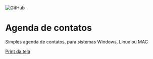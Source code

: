 ![GitHub](https://img.shields.io/github/license/pabloedduarddo/Agenda?style=for-the-badge)
# Agenda de contatos
Simples agenda de contatos, para sistemas Windows, Linux ou MAC

[Print da tela](https://github.com/pabloedduarddo/Agenda/blob/main/img/print.png)
